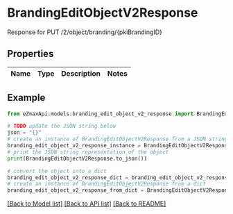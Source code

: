# BrandingEditObjectV2Response

Response for PUT /2/object/branding/{pkiBrandingID}

## Properties

Name | Type | Description | Notes
------------ | ------------- | ------------- | -------------

## Example

```python
from eZmaxApi.models.branding_edit_object_v2_response import BrandingEditObjectV2Response

# TODO update the JSON string below
json = "{}"
# create an instance of BrandingEditObjectV2Response from a JSON string
branding_edit_object_v2_response_instance = BrandingEditObjectV2Response.from_json(json)
# print the JSON string representation of the object
print(BrandingEditObjectV2Response.to_json())

# convert the object into a dict
branding_edit_object_v2_response_dict = branding_edit_object_v2_response_instance.to_dict()
# create an instance of BrandingEditObjectV2Response from a dict
branding_edit_object_v2_response_from_dict = BrandingEditObjectV2Response.from_dict(branding_edit_object_v2_response_dict)
```
[[Back to Model list]](../README.md#documentation-for-models) [[Back to API list]](../README.md#documentation-for-api-endpoints) [[Back to README]](../README.md)


